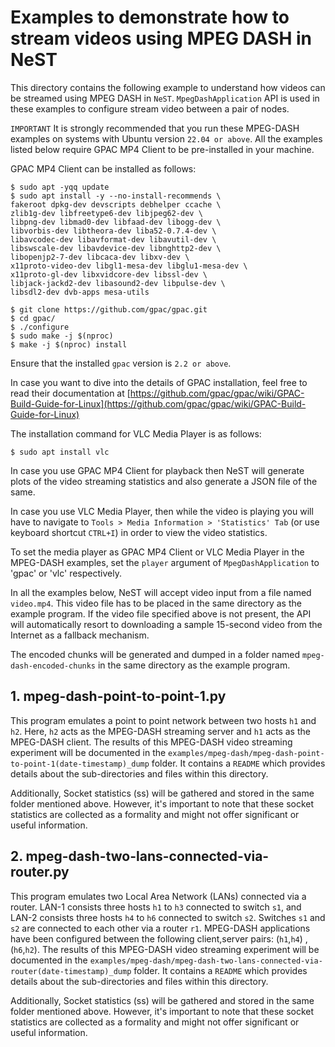 # Examples to demonstrate how to stream videos using MPEG DASH in NeST

This directory contains the following example to understand how videos can be streamed using MPEG DASH in `NeST`. `MpegDashApplication` API is used in these examples to configure stream video between a pair of nodes.


`IMPORTANT`
It is strongly recommended that you run these MPEG-DASH examples on systems with Ubuntu version `22.04 or above`.
All the examples listed below require GPAC MP4 Client to be pre-installed in your machine.

GPAC MP4 Client can be installed as follows:
```shell
$ sudo apt -yqq update
$ sudo apt install -y --no-install-recommends \
fakeroot dpkg-dev devscripts debhelper ccache \
zlib1g-dev libfreetype6-dev libjpeg62-dev \
libpng-dev libmad0-dev libfaad-dev libogg-dev \
libvorbis-dev libtheora-dev liba52-0.7.4-dev \
libavcodec-dev libavformat-dev libavutil-dev \
libswscale-dev libavdevice-dev libnghttp2-dev \
libopenjp2-7-dev libcaca-dev libxv-dev \
x11proto-video-dev libgl1-mesa-dev libglu1-mesa-dev \
x11proto-gl-dev libxvidcore-dev libssl-dev \
libjack-jackd2-dev libasound2-dev libpulse-dev \
libsdl2-dev dvb-apps mesa-utils

$ git clone https://github.com/gpac/gpac.git
$ cd gpac/
$ ./configure
$ sudo make -j $(nproc)
$ make -j $(nproc) install

```
Ensure that the installed `gpac` version is `2.2 or above`.

In case you want to dive into the details of GPAC installation,
feel free to read their documentation at [https://github.com/gpac/gpac/wiki/GPAC-Build-Guide-for-Linux](https://github.com/gpac/gpac/wiki/GPAC-Build-Guide-for-Linux)


The installation command for VLC Media Player is as follows:

```shell
$ sudo apt install vlc
```

In case you use GPAC MP4 Client for playback then NeST will generate plots of the video streaming statistics and also generate a JSON file of the same.

In case you use VLC Media Player, then while the video is playing you will have to navigate to `Tools > Media Information > 'Statistics' Tab` (or use keyboard shortcut `CTRL+I`) in order to view the video statistics.

To set the media player as GPAC MP4 Client or VLC Media Player in the MPEG-DASH examples, set the `player` argument of `MpegDashApplication` to 'gpac' or 'vlc' respectively.

In all the examples below, NeST will accept video input from a file named `video.mp4`.
This video file has to be placed in the same directory as the example program.
If the video file specified above is not present, the API will automatically resort to
downloading a sample 15-second video from the Internet as a fallback mechanism.

The encoded chunks will be generated and dumped in a folder named `mpeg-dash-encoded-chunks` in the same directory as the example program.

## 1. mpeg-dash-point-to-point-1.py
This program emulates a point to point network between two hosts `h1` and
`h2`. Here, `h2` acts as the MPEG-DASH streaming server and `h1` acts as the MPEG-DASH client.
The results of this MPEG-DASH video streaming experiment will be documented in the `examples/mpeg-dash/mpeg-dash-point-to-point-1(date-timestamp)_dump` folder. It contains a `README` which provides details about the sub-directories and files within this directory.

Additionally, Socket statistics (ss) will be gathered and stored in the same folder mentioned above. However, it's important to note that these socket statistics are collected as a formality and might not offer significant or useful information.

## 2. mpeg-dash-two-lans-connected-via-router.py
This program emulates two Local Area Network (LANs) connected via a router.
LAN-1 consists three hosts `h1` to `h3` connected to switch `s1`, and
LAN-2 consists three hosts `h4` to `h6` connected to switch `s2`. Switches
`s1` and `s2` are connected to each other via a router `r1`.
MPEG-DASH applications have been configured between the following client,server
pairs: (`h1`,`h4`) , (`h6`,`h2`).
The results of this MPEG-DASH video streaming experiment will be documented in the `examples/mpeg-dash/mpeg-dash-two-lans-connected-via-router(date-timestamp)_dump` folder. It  contains a `README` which provides details about the sub-directories and files within this directory.

Additionally, Socket statistics (ss) will be gathered and stored in the same folder mentioned above. However, it's important to note that these socket statistics are collected as a formality and might not offer significant or useful information.
